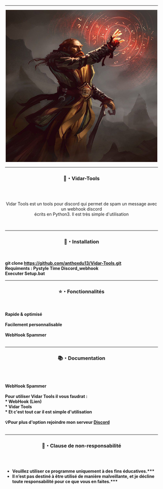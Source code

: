 -----
<p align="center">
<img src="https://github.com/anthoxdu13/Vidar-Tools/blob/main/vidar%20Tools.jpg?raw=true", width="500", height="500">
</p>

-----

### <p align="center">🔧・Vidar-Tools </p>
<br><br>
<p align="center">
<ong>
Vidar Tools est un tools pour discord qui permet de spam un message avec un webhook discord
<br>
écrits en Python3. Il est très simple d'utilisation
</fort>
</p>
<br>

-----

### <p align="center"> 💾・Installation</p>

<br><br>
<strong>git clone https://github.com/anthoxdu13/Vidar-Tools.git</fort>
<br>
<strong>Requiments :</fort>
<strong>Pystyle</fort>
<strong>Time</fort>
<strong>Discord_webhook</fort>
<br>
<strong>Executer Setup.bat</fort>

-----

### <p align="center"> ⭐・Fonctionnalités</p>

<br><br>
<strong>Rapide & optimisé</fort>
<br>
<br>
<strong>Facilement personnalisable</fort>
<br>
<br>
<strong>WebHook Spammer</fort>
<br>
<br>

-----

### <p align="center"> 📚・Documentation</p>

<br><br>
<br>
<strong>WebHook Spammer</fort>
<br>
<br>
<strong>Pour utiliser Vidar Tools il vous faudrat :</fort>
<br>
<strong>* WebHook (Lien)</fort>
<br>
<strong>* Vidar Tools</fort>
<br>
<strong>* Et c'est tout car il est simple d'utilisation</fort>
<br>
<br>
<strong>💡Pour plus d'option rejoindre mon serveur [Discord](https://discord.gg/ExdpKGkmYM) </fort>
<br>
<br>

-----

### <p align="center"> 📌・Clause de non-responsabilité</p>

<br><br>
* Veuillez utiliser ce programme uniquement à des fins éducatives.***
* Il n’est pas destiné à être utilisé de manière malveillante, et je décline toute responsabilité pour ce que vous en faites.***
<br><br>

